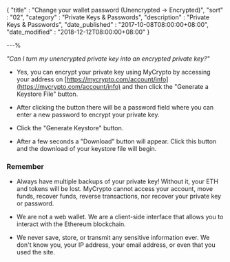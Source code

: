 {
"title" : "Change your wallet password (Unencrypted -> Encrypted)",
"sort" : "02",
"category" : "Private Keys & Passwords",
"description" : "Private Keys & Passwords",
"date_published" : "2017-10-08T08:00:00+08:00",
"date_modified" : "2018-12-12T08:00:00+08:00"
}

---%

_"Can I turn my unencrypted private key into an encrypted private key?"_

* Yes, you can encrypt your private key using MyCrypto by accessing your address on [https://mycrypto.com/account/info](https://mycrypto.com/account/info) and then click the "Generate a Keystore File" button.

* After clicking the button there will be a password field where you can enter a new password to encrypt your private key.

* Click the "Generate Keystore" button.

* After a few seconds a "Download" button will appear. Click this button and the download of your keystore file will begin.

### Remember

* Always have multiple backups of your private key! Without it, your ETH and tokens will be lost. MyCrypto cannot access your account, move funds, recover funds, reverse transactions, nor recover your private key or password.

* We are not a web wallet. We are a client-side interface that allows you to interact with the Ethereum blockchain.

* We never save, store, or transmit any sensitive information ever. We don't know you, your IP address, your email address, or even that you used the site.</div>
